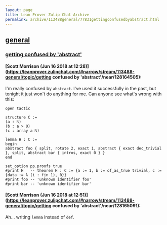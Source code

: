 ```yaml
---
layout: page
title: Lean Prover Zulip Chat Archive 
permalink: archive/113488general/77831gettingconfusedbyabstract.html
---
```


## [general](index.html)
### [getting confused by 'abstract'](77831gettingconfusedbyabstract.html)

#### [Scott Morrison (Jun 16 2018 at 12:28)](https://leanprover.zulipchat.com/#narrow/stream/113488-general/topic/getting confused by 'abstract'/near/128164505):
I'm really confused by `abstract`. I've used it successfully in the past, but tonight it just won't do anything for me.  Can anyone see what's wrong with this:
````
open tactic

structure C :=
(a : ℕ)
(b : a > 0)
(c : array a ℕ)

lemma H : C :=
begin
abstract foo { split, rotate 2, exact 1, abstract { exact dec_trivial }, split, abstract bar { intros, exact 0 } }
end

set_option pp.proofs true
#print H   -- theorem H : C := {a := 1, b := of_as_true trivial, c := {data := λ (i : fin 1), 0}}
#print foo -- 'unknown identifier foo'
#print bar -- 'unknown identifier bar'
````

#### [Scott Morrison (Jun 16 2018 at 12:51)](https://leanprover.zulipchat.com/#narrow/stream/113488-general/topic/getting confused by 'abstract'/near/128165091):
Ah... writing `lemma` instead of `def`.

